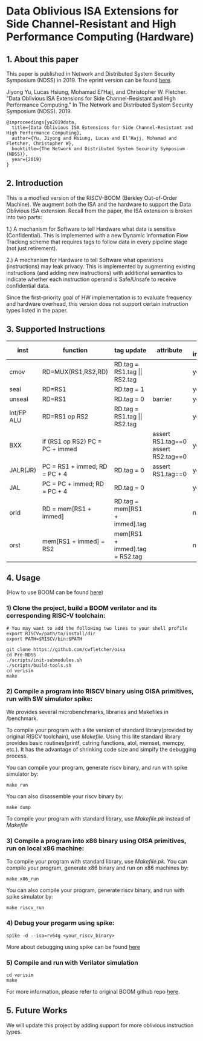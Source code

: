 # Data Oblivious ISA Extensions for Side Channel-Resistant and High Performance Computing (Hardware)

## 1. About this paper

This paper is published in Network and Distributed System Security Symposium (NDSS) in 2019. The eprint version can be found [here](https://eprint.iacr.org/2018/808.pdf).

Jiyong Yu, Lucas Hsiung, Mohamad El'Hajj, and Christopher W. Fletcher. "Data Oblivious ISA Extensions for Side Channel-Resistant and High Performance Computing." In The Network and Distributed System Security Symposium (NDSS). 2019.

```
@inproceedings{yu2019data,
  title={Data Oblivious ISA Extensions for Side Channel-Resistant and High Performance Computing},
  author={Yu, Jiyong and Hsiung, Lucas and El'Hajj, Mohamad and Fletcher, Christopher W},
  booktitle={The Network and Distributed System Security Symposium (NDSS)},
  year={2019}
}
```

## 2. Introduction

This is a modfied version of the RISCV-BOOM (Berkley Out-of-Order Machine). We augment both the ISA and the hardware to support the Data Oblivious ISA extension.  Recall from the paper, the ISA extension is broken into two parts:

1.) A mechanism for Software to tell Hardware what data is sensitive (Confidential).  This is implemented with a new Dynamic Information Flow Tracking scheme that requires tags to follow data in every pipeline stage (not just retirement).

2.) A mechanism for Hardware to tell Software what operations (instructions) may leak privacy.  This is implemented by augmenting existing instructions (and adding new instructions) with additional semantics to indicate whether each instruction operand is Safe/Unsafe to receive confidential data.

Since the first-priority goal of HW implementation is to evaluate frequency and hardware overhead, this version does not support certain instruction types listed in the paper.

## 3. Supported Instructions


| inst       | function                             | tag update                     | attribute                           | if implemented |
|------------|--------------------------------------|--------------------------------|-------------------------------------|----------------|
| cmov       | RD=MUX(RS1,RS2,RD)                   | RD.tag = RS1.tag \|\| RS2.tag  |                                     | yes            |
| seal       | RD=RS1                               | RD.tag = 1                     |                                     | yes            |
| unseal     | RD=RS1                               | RD.tag = 0                     | barrier                             | yes            |
| Int/FP ALU | RD=RS1 op RS2                        | RD.tag = RS1.tag \|\| RS2.tag  |                                     | yes            |
| BXX        | if (RS1 op RS2)      PC = PC + immed |                                | assert RS1.tag==0 assert RS2.tag==0 | yes            |
| JALR(JR)   | PC = RS1 + immed; RD = PC + 4        | RD.tag = 0                     | assert RS1.tag==0                   | yes            |
| JAL        | PC = PC + immed; RD = PC + 4         | RD.tag = 0                     |                                     | yes            |
| orld       | RD = mem[RS1 + immed]                | RD.tag = mem[RS1 + immed].tag  |                                     | no             |
| orst       | mem[RS1 + immed] = RS2               | mem[RS1 + immed].tag = RS2.tag |                                     | no             |

## 4. Usage
(How to use BOOM can be found [here](https://github.com/esperantotech/boom-template))
### 1) Clone the project, build a BOOM verilator and its corresponding RISC-V toolchain:
```
# You may want to add the following two lines to your shell profile
export RISCV=/path/to/install/dir
export PATH=$RISCV/bin:$PATH

git clone https://github.com/cwfletcher/oisa
cd Pre-NDSS
./scripts/init-submodules.sh
./scripts/build-tools.sh
cd verisim
make
```

### 2) Compile a program into RISCV binary using OISA primitives, run with SW simulator **spike**:
We provides several microbenchmarks, libraries and Makefiles in /benchmark.

To compile your program with a lite version of standard library(provided by original RISCV toolchain), use *Makefile*.
Using this lite standard library provides basic routines(printf, cstring functions, atol, memset, memcpy, etc.). It has the advantage of shrinking code size and simpify the debugging process.

You can compile your program, generate riscv binary, and run with spike simulator by:
```
make run
```
You can also disassemble your riscv binary by:
```
make dump
```
To compile your program with standard library, use *Makefile.pk* instead of *Makefile*

### 3) Compile a program into x86 binary using OISA primitives, run on local x86 machine:
To compile your program with standard library, use *Makefile.pk*.
You can compile your program, generate x86 binary and run on x86 machines by:
```
make x86_run
```
You can also compile your program, generate riscv binary, and run with spike simulator by:
```
make riscv_run
```

### 4) Debug your progarm using spike:
```
spike -d --isa=rv64g <your_riscv_binary>
```
More about debugging using spike can be found [here](https://github.com/riscv/riscv-isa-sim/)

### 5) Compile and run with Verilator simulation
```
cd verisim
make
```
For more information, please refer to original BOOM github repo [here](https://github.com/esperantotech/boom-template).


## 5. Future Works

We will update this project by adding support for more oblivious instruction types.
